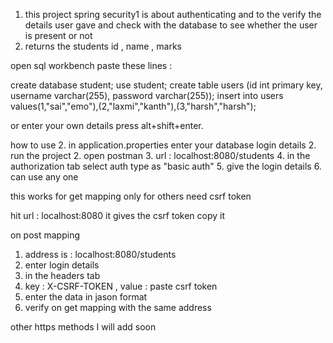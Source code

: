 1. this project spring security1 is about authenticating and to the verify the details user gave and check with the database to see whether the user is present or not
2. returns the students id , name , marks
 
open sql workbench paste these lines :

create database student;
use student;
create table users (id int primary key, username varchar(255), password varchar(255));
insert into users values(1,"sai","emo"),(2,"laxmi","kanth"),(3,"harsh","harsh");

or enter your own details
press alt+shift+enter.

how to use
2. in application.properties enter your database login details
2. run the project
2. open postman
3. url : localhost:8080/students
4. in the authorization tab select auth type as "basic auth"
5. give the login details 
6. can use any one

this works for get mapping  only for others need csrf token

hit url : localhost:8080
it gives the csrf token copy it

on post mapping 
1. address is : localhost:8080/students
2. enter login details
3. in the headers tab 
4. key : X-CSRF-TOKEN , value : paste csrf token
5. enter the data in jason format 
6. verify on get mapping with the same address

other https methods I will add soon